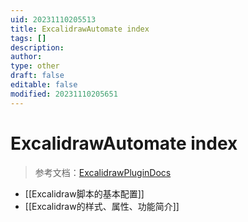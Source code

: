```yaml
---
uid: 20231110205513
title: ExcalidrawAutomate index
tags: []
description: 
author: 
type: other
draft: false
editable: false
modified: 20231110205651
---
```


# ExcalidrawAutomate index

> 参考文档：[ExcalidrawPluginDocs](https://github.com/zsviczian/obsidian-excalidraw-plugin/blob/master/docs/readme.md)

- [[Excalidraw脚本的基本配置]]
- [[Excalidraw的样式、属性、功能简介]]